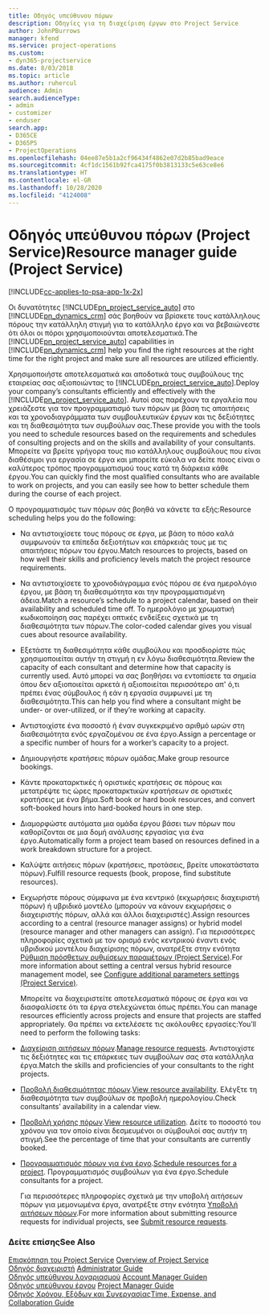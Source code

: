 ```yaml
---
title: Οδηγός υπεύθυνου πόρων
description: Οδηγίες για τη διαχείριση έργων στο Project Service
author: JohnPBurrows
manager: kfend
ms.service: project-operations
ms.custom:
- dyn365-projectservice
ms.date: 8/03/2018
ms.topic: article
ms.author: ruhercul
audience: Admin
search.audienceType:
- admin
- customizer
- enduser
search.app:
- D365CE
- D365PS
- ProjectOperations
ms.openlocfilehash: 04ee87e5b1a2cf96434f4862e07d2b85bad9eace
ms.sourcegitcommit: 4cf1dc1561b92fca4175f0b3813133c5e63ce8e6
ms.translationtype: HT
ms.contentlocale: el-GR
ms.lasthandoff: 10/28/2020
ms.locfileid: "4124008"
---
```

# <a name="resource-manager-guide-project-service"></a><span data-ttu-id="3ca44-103">Οδηγός υπεύθυνου πόρων (Project Service)</span><span class="sxs-lookup"><span data-stu-id="3ca44-103">Resource manager guide (Project Service)</span></span>

[!INCLUDE[cc-applies-to-psa-app-1x-2x](../includes/cc-applies-to-psa-app-1x-2x.md)]

<span data-ttu-id="3ca44-104">Οι δυνατότητες [!INCLUDE[pn_project_service_auto](../includes/pn-project-service-auto.md)] στο [!INCLUDE[pn_dynamics_crm](../includes/pn-dynamics-crm.md)] σάς βοηθούν να βρίσκετε τους κατάλληλους πόρους την κατάλληλη στιγμή για το κατάλληλο έργο και να βεβαιώνεστε ότι όλοι οι πόροι χρησιμοποιούνται αποτελεσματικά.</span><span class="sxs-lookup"><span data-stu-id="3ca44-104">The [!INCLUDE[pn_project_service_auto](../includes/pn-project-service-auto.md)] capabilities in [!INCLUDE[pn_dynamics_crm](../includes/pn-dynamics-crm.md)] help you find the right resources at the right time for the right project and make sure all resources are utilized efficiently.</span></span>  
  
 <span data-ttu-id="3ca44-105">Χρησιμοποιήστε αποτελεσματικά και αποδοτικά τους συμβούλους της εταιρείας σας αξιοποιώντας το [!INCLUDE[pn_project_service_auto](../includes/pn-project-service-auto.md)].</span><span class="sxs-lookup"><span data-stu-id="3ca44-105">Deploy your company’s consultants efficiently and effectively with the [!INCLUDE[pn_project_service_auto](../includes/pn-project-service-auto.md)].</span></span> <span data-ttu-id="3ca44-106">Αυτοί σας παρέχουν τα εργαλεία που χρειάζεστε για τον προγραμματισμό των πόρων με βάση τις απαιτήσεις και τα χρονοδιαγράμματα των συμβουλευτικών έργων και τις δεξιότητες και τη διαθεσιμότητα των συμβούλων σας.</span><span class="sxs-lookup"><span data-stu-id="3ca44-106">These provide you with the tools you need to schedule resources based on the requirements and schedules of consulting projects and on the skills and availability of your consultants.</span></span> <span data-ttu-id="3ca44-107">Μπορείτε να βρείτε γρήγορα τους πιο κατάλληλους συμβούλους που είναι διαθέσιμοι για εργασία σε έργα και μπορείτε εύκολα να δείτε ποιος είναι ο καλύτερος τρόπος προγραμματισμού τους κατά τη διάρκεια κάθε έργου.</span><span class="sxs-lookup"><span data-stu-id="3ca44-107">You can quickly find the most qualified consultants who are available to work on projects, and you can easily see how to better schedule them during the course of each project.</span></span>  
  
 <span data-ttu-id="3ca44-108">Ο προγραμματισμός των πόρων σάς βοηθά να κάνετε τα εξής:</span><span class="sxs-lookup"><span data-stu-id="3ca44-108">Resource scheduling helps you do the following:</span></span>  
  
- <span data-ttu-id="3ca44-109">Να αντιστοιχίσετε τους πόρους σε έργα, με βάση το πόσο καλά συμφωνούν τα επίπεδα δεξιοτήτων και επάρκειάς τους με τις απαιτήσεις πόρων του έργου.</span><span class="sxs-lookup"><span data-stu-id="3ca44-109">Match resources to projects, based on how well their skills and proficiency levels match the project resource requirements.</span></span>  
  
- <span data-ttu-id="3ca44-110">Να αντιστοιχίσετε το χρονοδιάγραμμα ενός πόρου σε ένα ημερολόγιο έργου, με βάση τη διαθεσιμότητα και την προγραμματισμένη άδεια.</span><span class="sxs-lookup"><span data-stu-id="3ca44-110">Match a resource’s schedule to a project calendar, based on their availability and scheduled time off.</span></span> <span data-ttu-id="3ca44-111">Το ημερολόγιο με χρωματική κωδικοποίηση σας παρέχει οπτικές ενδείξεις σχετικά με τη διαθεσιμότητα των πόρων.</span><span class="sxs-lookup"><span data-stu-id="3ca44-111">The color-coded calendar gives you visual cues about resource availability.</span></span>  
  
- <span data-ttu-id="3ca44-112">Εξετάστε τη διαθεσιμότητα κάθε συμβούλου και προσδιορίστε πώς χρησιμοποιείται αυτήν τη στιγμή η εν λόγω διαθεσιμότητα.</span><span class="sxs-lookup"><span data-stu-id="3ca44-112">Review the capacity of each consultant and determine how that capacity is currently used.</span></span> <span data-ttu-id="3ca44-113">Αυτό μπορεί να σας βοηθήσει να εντοπίσετε τα σημεία όπου δεν αξιοποιείται αρκετά ή αξιοποιείται περισσότερο απ' ό,τι πρέπει ένας σύμβουλος ή εάν η εργασία συμφωνεί με τη διαθεσιμότητα.</span><span class="sxs-lookup"><span data-stu-id="3ca44-113">This can help you find where a consultant might be under- or over-utilized, or if they’re working at capacity.</span></span>  
  
- <span data-ttu-id="3ca44-114">Αντιστοιχίστε ένα ποσοστό ή έναν συγκεκριμένο αριθμό ωρών στη διαθεσιμότητα ενός εργαζομένου σε ένα έργο.</span><span class="sxs-lookup"><span data-stu-id="3ca44-114">Assign a percentage or a specific number of hours for a worker’s capacity to a project.</span></span>  
  
- <span data-ttu-id="3ca44-115">Δημιουργήστε κρατήσεις πόρων ομάδας.</span><span class="sxs-lookup"><span data-stu-id="3ca44-115">Make group resource bookings.</span></span>  
  
- <span data-ttu-id="3ca44-116">Κάντε προκαταρκτικές ή οριστικές κρατήσεις σε πόρους και μετατρέψτε τις ώρες προκαταρκτικών κρατήσεων σε οριστικές κρατήσεις με ένα βήμα.</span><span class="sxs-lookup"><span data-stu-id="3ca44-116">Soft book or hard book resources, and convert soft-booked hours into hard-booked hours in one step.</span></span>  
  
- <span data-ttu-id="3ca44-117">Διαμορφώστε αυτόματα μια ομάδα έργου βάσει των πόρων που καθορίζονται σε μια δομή ανάλυσης εργασίας για ένα έργο.</span><span class="sxs-lookup"><span data-stu-id="3ca44-117">Automatically form a project team based on resources defined in a work breakdown structure for a project.</span></span>  
  
- <span data-ttu-id="3ca44-118">Καλύψτε αιτήσεις πόρων (κρατήσεις, προτάσεις, βρείτε υποκατάστατα πόρων).</span><span class="sxs-lookup"><span data-stu-id="3ca44-118">Fulfill resource requests (book, propose, find substitute resources).</span></span>  
  
- <span data-ttu-id="3ca44-119">Εκχωρήστε πόρους σύμφωνα με ένα κεντρικό (εκχωρήσεις διαχειριστή πόρων) ή υβριδικό μοντέλο (μπορούν να κάνουν εκχωρήσεις ο διαχειριστής πόρων, αλλά και άλλοι διαχειριστές).</span><span class="sxs-lookup"><span data-stu-id="3ca44-119">Assign resources according to a central (resource manager assigns) or hybrid model (resource manager and other managers can assign).</span></span> <span data-ttu-id="3ca44-120">Για περισσότερες πληροφορίες σχετικά με τον ορισμό ενός κεντρικού έναντι ενός υβριδικού μοντέλου διαχείρισης πόρων, ανατρέξτε στην ενότητα [Ρύθμιση πρόσθετων ρυθμίσεων παραμέτρων (Project Service)](../psa/configure-additional-parameters-settings.md).</span><span class="sxs-lookup"><span data-stu-id="3ca44-120">For more information about setting a central versus hybrid resource management model, see [Configure additional parameters settings (Project Service)](../psa/configure-additional-parameters-settings.md).</span></span>  
  
  <span data-ttu-id="3ca44-121">Μπορείτε να διαχειριστείτε αποτελεσματικά πόρους σε έργα και να διασφαλίσετε ότι τα έργα στελεχώνεται όπως πρέπει.</span><span class="sxs-lookup"><span data-stu-id="3ca44-121">You can manage resources efficiently across projects and ensure that projects are staffed appropriately.</span></span> <span data-ttu-id="3ca44-122">Θα πρέπει να εκτελέσετε τις ακόλουθες εργασίες:</span><span class="sxs-lookup"><span data-stu-id="3ca44-122">You’ll need to perform the following tasks:</span></span>  
  
- <span data-ttu-id="3ca44-123">[Διαχείριση αιτήσεων πόρων](../psa/manage-resource-requests.md).</span><span class="sxs-lookup"><span data-stu-id="3ca44-123">[Manage resource requests](../psa/manage-resource-requests.md).</span></span> <span data-ttu-id="3ca44-124">Αντιστοιχίστε τις δεξιότητες και τις επάρκειες των συμβούλων σας στα κατάλληλα έργα.</span><span class="sxs-lookup"><span data-stu-id="3ca44-124">Match the skills and proficiencies of your consultants to the right projects.</span></span>  
  
- <span data-ttu-id="3ca44-125">[Προβολή διαθεσιμότητας πόρων](../psa/view-resource-availability.md).</span><span class="sxs-lookup"><span data-stu-id="3ca44-125">[View resource availability](../psa/view-resource-availability.md).</span></span> <span data-ttu-id="3ca44-126">Ελέγξτε τη διαθεσιμότητα των συμβούλων σε προβολή ημερολογίου.</span><span class="sxs-lookup"><span data-stu-id="3ca44-126">Check consultants’ availability in a calendar view.</span></span>  
  
- <span data-ttu-id="3ca44-127">[Προβολή χρήσης πόρων](../psa/view-resource-utilization.md).</span><span class="sxs-lookup"><span data-stu-id="3ca44-127">[View resource utilization](../psa/view-resource-utilization.md).</span></span> <span data-ttu-id="3ca44-128">Δείτε το ποσοστό του χρόνου για τον οποίο είναι δεσμευμένοι οι σύμβουλοί σας αυτήν τη στιγμή.</span><span class="sxs-lookup"><span data-stu-id="3ca44-128">See the percentage of time that your consultants are currently booked.</span></span>  
  
- <span data-ttu-id="3ca44-129">[Προγραμματισμός πόρων για ένα έργο](../psa/schedule-resources-project.md).</span><span class="sxs-lookup"><span data-stu-id="3ca44-129">[Schedule resources for a project](../psa/schedule-resources-project.md).</span></span> <span data-ttu-id="3ca44-130">Προγραμματισμός συμβούλων για ένα έργο.</span><span class="sxs-lookup"><span data-stu-id="3ca44-130">Schedule consultants for a project.</span></span>  
  
  <span data-ttu-id="3ca44-131">Για περισσότερες πληροφορίες σχετικά με την υποβολή αιτήσεων πόρων για μεμονωμένα έργα, ανατρέξτε στην ενότητα [Υποβολή αιτήσεων πόρων](../psa/submit-resource-requests.md).</span><span class="sxs-lookup"><span data-stu-id="3ca44-131">For more information about submitting resource requests for individual projects, see [Submit resource requests](../psa/submit-resource-requests.md).</span></span>  
  
### <a name="see-also"></a><span data-ttu-id="3ca44-132">Δείτε επίσης</span><span class="sxs-lookup"><span data-stu-id="3ca44-132">See Also</span></span>  
 <span data-ttu-id="3ca44-133">[Επισκόπηση του Project Service](../psa/overview.md) </span><span class="sxs-lookup"><span data-stu-id="3ca44-133">[Overview of Project Service](../psa/overview.md) </span></span>  
 <span data-ttu-id="3ca44-134">[Οδηγός διαχειριστή](../psa/admin-guide.md) </span><span class="sxs-lookup"><span data-stu-id="3ca44-134">[Administrator Guide](../psa/admin-guide.md) </span></span>  
 <span data-ttu-id="3ca44-135">[Οδηγός υπεύθυνου λογαριασμού](../psa/account-manager-guide.md) </span><span class="sxs-lookup"><span data-stu-id="3ca44-135">[Account Manager Guiden](../psa/account-manager-guide.md) </span></span>  
 <span data-ttu-id="3ca44-136">[Οδηγός υπεύθυνου έργου](../psa/project-manager-guide.md) </span><span class="sxs-lookup"><span data-stu-id="3ca44-136">[Project Manager Guide](../psa/project-manager-guide.md) </span></span>  
 [<span data-ttu-id="3ca44-137">Οδηγός Χρόνου, Εξόδων και Συνεργασίας</span><span class="sxs-lookup"><span data-stu-id="3ca44-137">Time, Expense, and Collaboration Guide</span></span>](../psa/time-expense-collaboration-guide.md)
